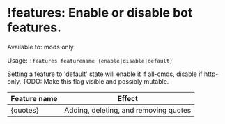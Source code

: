 # !features: Enable or disable bot features.

Available to: mods only

Usage: `!features featurename {enable|disable|default}`

Setting a feature to 'default' state will enable it if all-cmds, disable if
http-only. TODO: Make this flag visible and possibly mutable.

Feature name | Effect
-------------|-------------
{quotes} | Adding, deleting, and removing quotes


